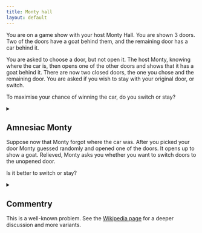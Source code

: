 ```yaml
---
title: Monty hall
layout: default
---
```


You are on a game show with your host Monty Hall. You are shown 3 doors. Two of
the doors have a goat behind them, and the remaining door has a car behind it.

You are asked to choose a door, but not open it. The host Monty, knowing where
the car is, then opens one of the other doors and shows that it has a goat
behind it. There are now two closed doors, the one you chose and the remaining
door. You are asked if you wish to stay with your original door, or switch.

To maximise your chance of winning the car, do you switch or stay?

<details><summary></summary>

Always switch.

### Proof

We can assume that we always pick the first door without loss of generality
(because each door has a $$\frac{1}{3}$$ chance of having the car).

After we pick the door, these are 6 possible (equally likely) arrangements:

    C - -
    C - -
    - C -
    - C -
    - - C
    - - C

Where `C` stands for car, and `-` stands for the goat.

After Monty opens one of the door we didn't pick, and shows nothing. If there
is a goat behind the first door then Monty has no choice about which door to
open. Thus we have:

    C X -
    C - X
    - C X
    - C X
    - X C
    - X C

Where `X` represents an open door.

We can see that in 4 of the 6 cases, it is better to switch. This means that if
we switch we have a $$\frac{2}{3}$$ chance of winning the car.

</details>

## Amnesiac Monty

Suppose now that Monty forgot where the car was. After you picked your door
Monty guessed randomly and opened one of the doors. It opens up to show a goat.
Relieved, Monty asks you whether you want to switch doors to the unopened door.

Is it better to switch or stay?

<details><summary></summary>

This time it doesn't make a difference! Both doors have a 50% chance of having
the car.

### Proof

As before, we can assume that we always pick the first door without loss of
generality (because each door has a $$\frac{1}{3}$$ chance of having the car).

After we pick the door, these are 6 possible (equally likely) arrangements:

    C - -
    C - -
    - C -
    - C -
    - - C
    - - C

Where `C` stands for car, and `-` stands for the goat.

After Monty opens one of the door we didn't pick. However this time, the choice
is random so there is a possibility that Monty reveals the car:

    C X -
    C - X
    - X - (Car is revealed!)
    - C X
    - X C
    - - X (Car is revealed!)

Where `X` represents an open door.

We know we aren't in the 2 cases where the car is revealed, so there are 4
possible scenarios we can be in. In 2 of these 4 cases it is better to switch
giving a $$\frac{1}{2}$$ chance of winning the car.

</details>

## Commentry

This is a well-known problem. See the
[Wikipedia page](https://en.wikipedia.org/wiki/Monty_Hall_problem) for a
deeper discussion and more variants.
